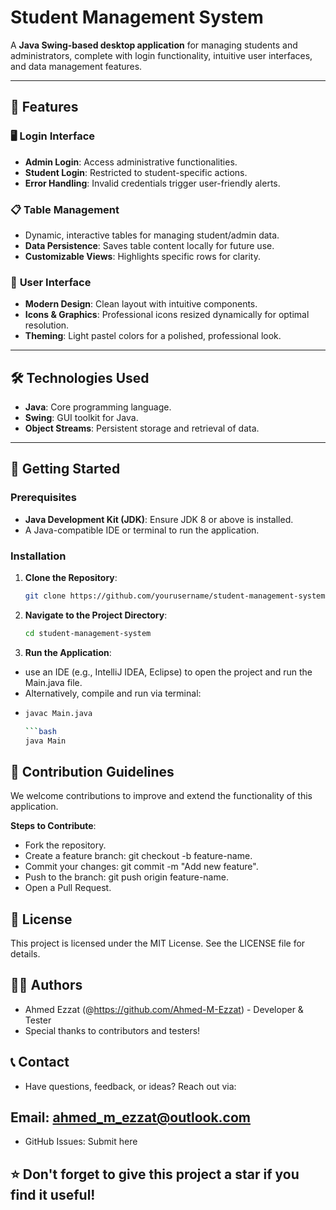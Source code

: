# Student Management System

A **Java Swing-based desktop application** for managing students and administrators, complete with login functionality, intuitive user interfaces, and data management features.

---

## 📖 Features

### 🖥️ **Login Interface**
- **Admin Login**: Access administrative functionalities.
- **Student Login**: Restricted to student-specific actions.
- **Error Handling**: Invalid credentials trigger user-friendly alerts.

### 📋 **Table Management**
- Dynamic, interactive tables for managing student/admin data.
- **Data Persistence**: Saves table content locally for future use.
- **Customizable Views**: Highlights specific rows for clarity.

### 🎨 **User Interface**
- **Modern Design**: Clean layout with intuitive components.
- **Icons & Graphics**: Professional icons resized dynamically for optimal resolution.
- **Theming**: Light pastel colors for a polished, professional look.

---

## 🛠️ Technologies Used

- **Java**: Core programming language.
- **Swing**: GUI toolkit for Java.
- **Object Streams**: Persistent storage and retrieval of data.

---

## 🚀 Getting Started

### Prerequisites
- **Java Development Kit (JDK)**: Ensure JDK 8 or above is installed.
- A Java-compatible IDE or terminal to run the application.

### Installation

1. **Clone the Repository**:
   ```bash
   git clone https://github.com/yourusername/student-management-system.git

2. **Navigate to the Project Directory**:
   ```bash
   cd student-management-system

3. **Run the Application**:
- use an IDE (e.g., IntelliJ IDEA, Eclipse) to open the project and run the Main.java file.
- Alternatively, compile and run via terminal:
- 
   ```bash
   javac Main.java
   
   ```bash
   java Main

## 🤝 Contribution Guidelines
We welcome contributions to improve and extend the functionality of this application.

**Steps to Contribute**:

- Fork the repository.
- Create a feature branch: git checkout -b feature-name.
- Commit your changes: git commit -m "Add new feature".
- Push to the branch: git push origin feature-name.
- Open a Pull Request.

## 📝 License
This project is licensed under the MIT License. See the LICENSE file for details.

## 👨‍💻 Authors
- Ahmed Ezzat (@https://github.com/Ahmed-M-Ezzat) - Developer & Tester
- Special thanks to contributors and testers!

## 📞 Contact
- Have questions, feedback, or ideas? Reach out via:

## Email: ahmed_m_ezzat@outlook.com
- GitHub Issues: Submit here

## ⭐ Don't forget to give this project a star if you find it useful!

